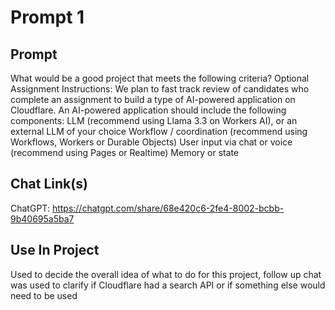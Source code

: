 # Prompt 1
## Prompt
What would be a good project that meets the following criteria? Optional Assignment Instructions: We plan to fast track review of candidates who complete an assignment to build a type of AI-powered application on Cloudflare. An AI-powered application should include the following components: LLM (recommend using Llama 3.3 on Workers AI), or an external LLM of your choice Workflow / coordination (recommend using Workflows, Workers or Durable Objects) User input via chat or voice (recommend using Pages or Realtime) Memory or state

## Chat Link(s)

ChatGPT: https://chatgpt.com/share/68e420c6-2fe4-8002-bcbb-9b40695a5ba7

## Use In Project

Used to decide the overall idea of what to do for this project, follow up chat was used to clarify if Cloudflare had a search API or if something else would need to be used
